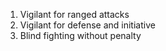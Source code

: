 1. Vigilant for ranged attacks
2. Vigilant for defense and initiative
3. Blind fighting without penalty